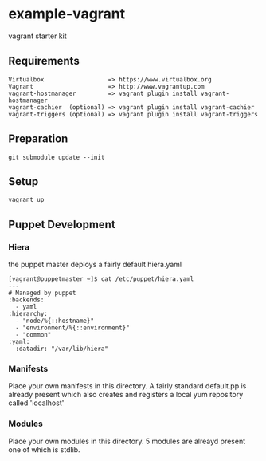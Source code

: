 #  example-vagrant

vagrant starter kit 

## Requirements
    Virtualbox                  => https://www.virtualbox.org
    Vagrant                     => http://www.vagrantup.com
    vagrant-hostmanager         => vagrant plugin install vagrant-hostmanager
    vagrant-cachier  (optional) => vagrant plugin install vagrant-cachier
    vagrant-triggers (optional) => vagrant plugin install vagrant-triggers
    
## Preparation
    git submodule update --init
    
## Setup
    vagrant up

## Puppet Development

### Hiera

the puppet master deploys a fairly default hiera.yaml

    [vagrant@puppetmaster ~]$ cat /etc/puppet/hiera.yaml 
    ---
    # Managed by puppet
    :backends:
      - yaml
    :hierarchy:
      - "node/%{::hostname}"
      - "environment/%{::environment}"
      - "common"
    :yaml:
      :datadir: "/var/lib/hiera"

### Manifests

Place your own manifests in this directory. A fairly standard default.pp is already present which also creates and registers
a local yum repository called 'localhost'

### Modules

Place your own modules in this directory. 5 modules are alreayd present one of which is stdlib.

